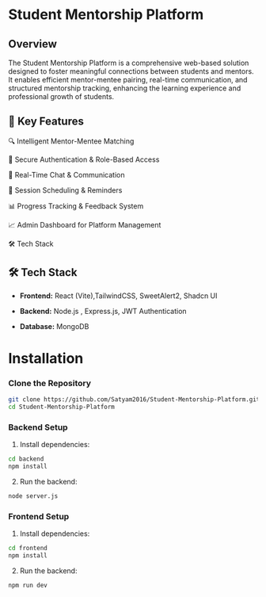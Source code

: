 
# Student Mentorship Platform

## Overview

The Student Mentorship Platform is a comprehensive web-based solution designed to foster meaningful connections between students and mentors. It enables efficient mentor-mentee pairing, real-time communication, and structured mentorship tracking, enhancing the learning experience and professional growth of students.

## 🌟 Key Features

🔍 Intelligent Mentor-Mentee Matching

🔐 Secure Authentication & Role-Based Access

💬 Real-Time Chat & Communication

📅 Session Scheduling & Reminders

📊 Progress Tracking & Feedback System

📈 Admin Dashboard for Platform Management

🛠️ Tech Stack

## 🛠️ Tech Stack

- **Frontend:** React (Vite),TailwindCSS, SweetAlert2, Shadcn UI

- **Backend:** Node.js , Express.js, JWT Authentication

- **Database:** MongoDB


# Installation

### Clone the Repository
```bash
git clone https://github.com/Satyam2016/Student-Mentorship-Platform.git
cd Student-Mentorship-Platform
```


### Backend Setup

1. Install dependencies:

```bash
cd backend
npm install
```

2. Run the backend:

```bash
node server.js
```

### Frontend Setup

1. Install dependencies:

```bash
cd frontend
npm install
```

2. Run the backend:

```bash
npm run dev
```


    
